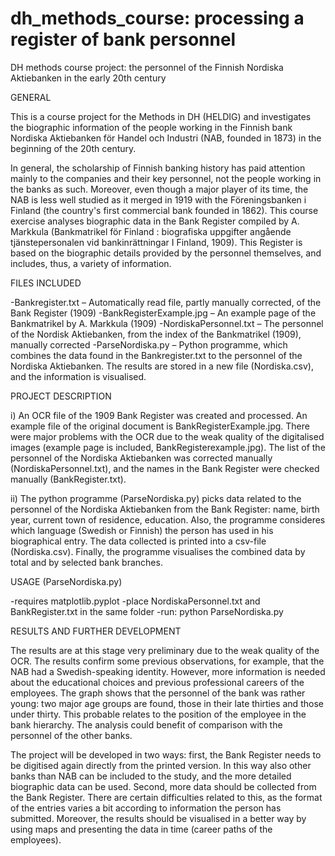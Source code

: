 # dh_methods_course: processing a register of bank personnel

DH methods course project: the personnel of the Finnish Nordiska Aktiebanken in the early 20th century

GENERAL

This is a course project for the Methods in DH (HELDIG) and investigates the biographic information of the people working in the Finnish bank Nordiska Aktiebanken för Handel och Industri (NAB, founded in 1873) in the beginning of the 20th century. 

In general, the scholarship of Finnish banking history has paid attention mainly to the companies and their key personnel, not the people working in the banks as such. Moreover, even though a major player of its time, the NAB is less well studied as it merged in 1919 with the Föreningsbanken i Finland (the country's first commercial bank founded in 1862). This course exercise analyses biographic data in the Bank Register compiled by A. Markkula (Bankmatrikel för Finland : biografiska uppgifter angående tjänstepersonalen vid bankinrättningar I Finland, 1909). This Register is based on the biographic details provided by the personnel themselves, and includes, thus, a variety of information.

FILES INCLUDED

-Bankregister.txt – Automatically read file, partly manually corrected, of the Bank Register (1909)
-BankRegisterExample.jpg – An example page of the Bankmatrikel by A. Markkula (1909)
-NordiskaPersonnel.txt – The personnel of the Nordisk Aktiebanken, from the index of the Bankmatrikel (1909), manually corrected
-ParseNordiska.py – Python programme, which combines the data found in the Bankregister.txt to the personnel of the Nordiska Aktiebanken. The results are stored in a new file (Nordiska.csv), and the information is visualised.

PROJECT DESCRIPTION

i) An OCR file of the 1909 Bank Register was created and processed. An example file of the original document is BankRegisterExample.jpg. There were major problems with the OCR due to the weak quality of the digitalised images (example page is included, BankRegisterexample.jpg). The list of the personnel of the Nordiska Aktiebanken was corrected manually (NordiskaPersonnel.txt), and the names in the Bank Register were checked manually (BankRegister.txt).

ii) The python programme (ParseNordiska.py) picks data related to the personnel of the Nordiska Aktiebanken from the Bank Register: name, birth year, current town of residence, education. Also, the programme consideres which language (Swedish or Finnish) the person has used in his biographical entry. The data collected is printed into a csv-file (Nordiska.csv). Finally, the programme visualises the combined data by total and by selected bank branches.

USAGE (ParseNordiska.py)

-requires matplotlib.pyplot
-place NordiskaPersonnel.txt and BankRegister.txt in the same folder
-run: python ParseNordiska.py

RESULTS AND FURTHER DEVELOPMENT

The results are at this stage very preliminary due to the weak quality of the OCR. The results confirm some previous observations, for example, that the NAB had a Swedish-speaking identity. However, more information is needed about the educational choices and previous professional careers of the employees. The graph shows that the personnel of the bank was rather young: two major age groups are found, those in their late thirties and those under thirty. This probable relates to the position of the employee in the bank hierarchy. The analysis could benefit of comparison with the personnel of the other banks.

The project will be developed in two ways: first, the Bank Register needs to be digitised again directly from the printed version. In this way also other banks than NAB can be included to the study, and the more detailed biographic data can be used. Second, more data should be collected from the Bank Register. There are certain difficulties related to this, as the format of the entries varies a bit according to information the person has submitted. Moreover, the results should be visualised in a better way by using maps and presenting the data in time (career paths of the employees).
